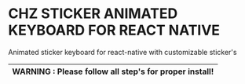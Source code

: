 # CHZ STICKER ANIMATED KEYBOARD FOR REACT NATIVE
Animated sticker keyboard for react-native with customizable sticker's

| **WARNING** : Please follow all step's for proper install! |
| --- |
